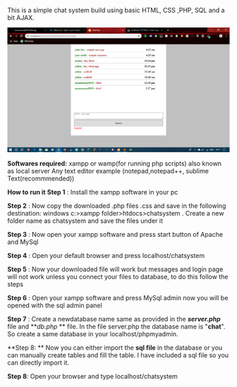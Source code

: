 This is a simple chat system build using basic HTML, CSS ,PHP, SQL and a bit AJAX. 

![](https://raw.githubusercontent.com/manumanoj0010/simple-chat-system/master/images/screenshot.png)

**Softwares required:**
xampp or wamp(for running php scripts) also known as local server Any text editor example (notepad,notepad++, sublime Text(recommmended))

**How to run it**
**Step 1** : Install the xampp software in your pc

**Step 2** : Now copy the downloaded .php files .css and save in the following destination: windows c:>xampp folder>htdocs>chatsystem . Create a new folder name as chatsystem and save the files under it

**Step 3** : Now open your xampp software and press start button of Apache and MySql

**Step 4** : Open your default browser and press localhost/chatsystem

**Step 5** : Now your downloaded file will work but messages and login page will not work unless you connect your files to database, to do this follow the steps

**Step 6** : Open your xampp software and press MySql admin now you will be opened with the sql admin panel

**Step 7** : Create a newdatabase name same as provided in the ***server.php***  file and ***db.php* ** file. In the file server.php the database name is "**chat**".  So create a same database in your localhost/phpmyadmin.

**Step 8: ** Now you can either import the **sql file** in the database or you can manually create tables and fill the table. I have included a sql file so you can directly import it.

**Step 8**: Open your browser and type localhost/chatsystem

